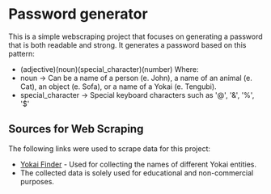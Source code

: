# Password generator

This is a simple webscraping project that focuses on generating a password that is both readable and strong.
It generates a password based on this pattern:
- (adjective)(noun)(special_character)(number)
Where:
- noun -> Can be a name of a person (e. John), a name of an animal (e. Cat), an object (e. Sofa), or a name of a Yokai (e. Tengubi).
- special_character -> Special keyboard characters such as '@', '&', '%', '$'

## Sources for Web Scraping

The following links were used to scrape data for this project:

- [Yokai Finder](https://yokai.com/finder/) - Used for collecting the names of different Yokai entities.  
- The collected data is solely used for educational and non-commercial purposes.
